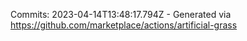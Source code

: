 Commits: 2023-04-14T13:48:17.794Z - Generated via https://github.com/marketplace/actions/artificial-grass
<br>
